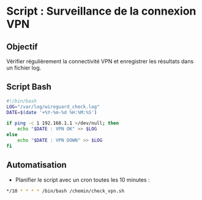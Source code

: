 # Script : Surveillance de la connexion VPN

## Objectif
Vérifier régulièrement la connectivité VPN et enregistrer les résultats dans un fichier log.

## Script Bash

```bash
#!/bin/bash
LOG="/var/log/wireguard_check.log"
DATE=$(date '+%Y-%m-%d %H:%M:%S')

if ping -c 1 192.168.1.1 >/dev/null; then
    echo "$DATE : VPN OK" >> $LOG
else
    echo "$DATE : VPN DOWN" >> $LOG
fi
```

## Automatisation
- Planifier le script avec un cron toutes les 10 minutes :

```bash
*/10 * * * * /bin/bash /chemin/check_vpn.sh
```